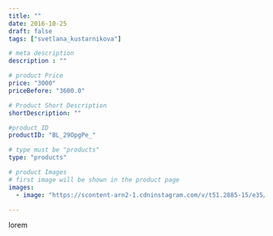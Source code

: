```yaml
---
title: ""
date: 2016-10-25
draft: false
tags: ["svetlana_kustarnikova"]

# meta description
description : ""

# product Price
price: "3000"
priceBefore: "3600.0"

# Product Short Description
shortDescription: ""

#product ID
productID: "BL_29OpgPe_"

# type must be "products"
type: "products"

# product Images
# first image will be shown in the product page
images:
  - image: "https://scontent-arn2-1.cdninstagram.com/v/t51.2885-15/e35/14726423_207962679634674_3705459098771259392_n.jpg?tp=1&_nc_ht=scontent-arn2-1.cdninstagram.com&_nc_cat=106&_nc_ohc=gMT9uZe9UUQAX81AtUK&ccb=7-4&oh=f60512f296b15af986cf46c9dfce030c&oe=60852716&ig_cache_key=MTM2OTA1NDUxMzg3MjMwNDA2Mw%3D%3D.2-ccb7-4"

---
```

lorem
